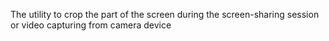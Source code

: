The utility to crop the part of the screen during the screen-sharing session or video capturing from camera device
